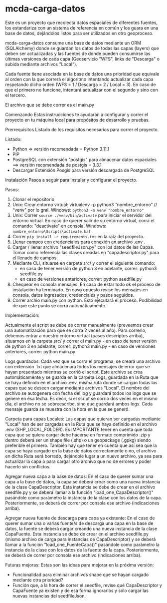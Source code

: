 # mcda-carga-datos

Este es un proyecto que recolecta datos espaciales de diferentes fuentes, los estandariza con un sistema de referencia en común y los guara en una base de datos, dejándolos listos para ser utilizados en otro geoproceso.

mcda-carga-datos consume una base de datos mediante un ORM (SQLAlchemy) donde se guardan los datos de todas las capas (layers) que deben ser actualizadas y las fuentes de donde pueden consumirse las últimas versiones de cada capa (Geoservicio "WFS", links de "Descarga" o subida mediante archivos "Local"). 

Cada fuente tiene asociada en la base de datos una prioridad que equivale al orden con la que correrá el algoritmo intentando actualizar cada capa respetando dicho orden (WFS = 1 / Descarga = 2 / Local = 3). En caso de que el primero no funcione, intentará actualizar con el segundo y sino con el tercero.

El archivo que se debe correr es el main.py



Comenzando
Estas instrucciones te ayudarán a configurar y correr el proyecto en tu máquina local para propósitos de desarrollo y pruebas.



Prerrequisitos
Listado de los requisitos necesarios para correr el proyecto.

Listado:
- Python => versión recomendada = Python 3.11.1
- PIP
- PostgreSQL con extensión "postgis" para almacenar datos espaciales ==> versión recomendada de postgis = 3.3.1 
- Descargar Extensión Posgis para versión descargada de PostgreSQL



Instalación
Pasos a seguir para instalar y configurar el proyecto.

Pasos:
1. Clonar el repositorio
2.  Unix:    Crear entorno virtual: virtualenv -p python3 “nombre_entorno” // “venv” por lo gral.
    Windows: `python3 -m venv "nombre_entorno"`
2.  Unix:    Correr `source ./venv/bin/activate` para iniciar el servidor del entorno virtual.
            En caso de querer salir de su entorno virtual, corra el comando: "deactivate" en consola.
    Windows: `nombre_entorno\Scripts\activate.bat` 
3. Correr `pip install -r requirements.txt` en la raíz del proyecto.
4. Llenar campos con credenciales para conexión en archivo .env .
5. Cargar / llenar archivo "seedfileJson.py" con los datos de las Capas. Tomar como referencia las clases creadas en "capadescriptor.py" para el llenado de campos.
6. Mediante CLI, situarse en carpeta src/ y correr el siguiente comando:
    - en caso de tener versión de python 3 en adelante, correr:   python3 seedfile.py
    - en caso de versiones anteriores, correr: python seedfile.py
7. Chequear en consola mensajes. En caso de estar todo ok el proceso de instalación ha terminado. En caso opuesto revise los mensajes en consola, datos ingresados, credenciales y pasos seguidos.
8. Correr archio main.py con python. Esto ejecutará el proceso. Podibilidad de que este punto se corra automáticamente.

 
Implementación:

Actualmente el script se debe de correr manualmente (preveemos crear una automatización para que se corra 2 veces al año).
Para correrlo, debemos entrar a nuestro entorno virtual (pasos descriptos arriba), situarnos en la carpeta src/ y correr el main.py
    - en caso de tener versión de python 3 en adelante, correr:   python3 main.py
    - en caso de versiones anteriores, correr: python main.py

Logs guardados:
Cada vez que se corra el programa, se creará una archivo con extensión .txt que almacenará todos los mensajes de error que se hayan presentado mientras se corrió el script.
Este archivo se crea automáticamente y se guarda en la carpeta Logs, guardada en la Ruta que se haya definido en el archivo .env, misma ruta donde se cargan todas las capas que se deseen cargar mediante archivos "Local". El nombre del archivo se autogenera con fecha del log y guardará todos los logs que se genere en esa fecha. Es decir, si el script se corrió dos veces en el mismo día, el archivo no se sobreescribe, sino que guardará ambos logs. Cada mensaje guarda se muestra con la hora en la que se generó.

Carpeta para capas Locales:
Las capas que quieran ser cargadas mediante "Local" han de ser cargadas en la Ruta que se haya definido en el archivo .env (SHP_LOCAL_FOLDER). 
Es IMPORTANTE tener en cuenta que toda capa que se quiera cargar debe hacerse en formato comprimido .zip y dentro deberá ser un shape file (.shp) o un geopackage (.gpkg) siendo preferible el primero. También hay que tener en cuenta que así sea que la capa se haya cargado en la base de datos correctamente o no, el archivo en dicha Ruta será borrado, dejándole lugar a un nuevo archivo, ya sea para actualizar la capa o para cargar otro archivo que no de errores y poder hacerlo sin conflictos.


Agregar nueva capa a la base de datos:
En el caso de querer sumar una capa a la base de datos, la capa se deberá crear como una nueva instancia de la clase CapaDescriptor. 
Esta instancia se debe de crear en el archivo seedfile.py y se deberá llamar a la función "load_one_CapaDescriptor()" pasándole como parámetro la instancia de la clase con los datos de la capa. Posteriormente, se deberá de correr por consola ese archivo (indicaciones arriba).


Agregar nueva fuente de descarga para capa ya existente:
En el caso de querer sumar una o varias fuente/s de descarga una capa en la base de datos, la fuente se deberá cargar creando una nueva instancia de la clase CapaFuente. 
Esta instancia se debe de crear en el archivo seedfile.py (mismo archivo de carga para instancias de CapaDescriptor) y se deberá llamar a la función "load_one_FuenteCapa()" pasándole como parámetro la instancia de la clase con los datos de la fuente de la capa. Posteriormente, se deberá de correr por consola ese archivo (indicaciones arriba).


Futuras mejoras:
Estas son las ideas para mejorar en la próxima versión:
- Funcionalidad para eliminar archivos shape que se hayan cargado mediante otra prioridad?
- Función que, a la hora de correr el seedfile, revise qué CapaDescriptor y CapaFuente ya existen y de esa forma ignorarlos y sólo cargar las nuevas instancias del seedfileJson.



